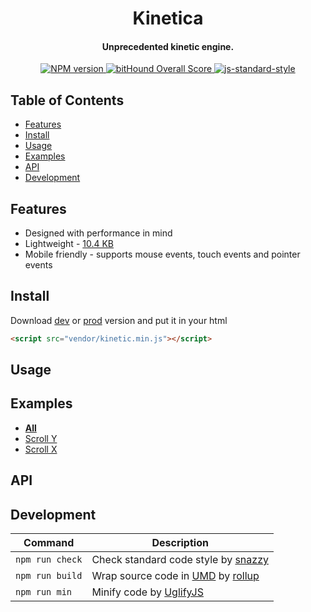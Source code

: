 <h1 align="center">Kinetica</h1>
<h4 align="center">Unprecedented kinetic engine.</h2>
<p align="center">
	<a href="https://www.npmjs.com/package/kinetica" target="_blank">
    <img src="https://img.shields.io/npm/v/kinetica.svg" alt="NPM version" target="_blank"></img>
  </a>
  <a href="https://www.bithound.io/github/broadsw0rd/kinetica">
    <img src="https://www.bithound.io/github/broadsw0rd/kinetica/badges/score.svg" alt="bitHound Overall Score">
  </a>
  <a href="https://github.com/feross/standard" target="_blank">
    <img src="https://img.shields.io/badge/code%20style-standard-brightgreen.svg?style=flat" alt="js-standard-style"></img>
  </a>
</p>

## Table of Contents

- [Features](#features)
- [Install](#install)
- [Usage](#usage)
- [Examples](#examples)
- [API](#api)
- [Development](#development)

## Features

- Designed with performance in mind
- Lightweight - [10.4 KB](https://github.com/broadsw0rd/kinetica/blob/master/dist/kinetic.min.js)
- Mobile friendly - supports mouse events, touch events and pointer events

## Install

Download [dev](https://rawgit.com/broadsw0rd/kinetica/master/dist/kinetic.js) or [prod](https://rawgit.com/broadsw0rd/kinetica/master/dist/kinetic.min.js) version and put it in your html

```html
<script src="vendor/kinetic.min.js"></script>
```

## Usage

## Examples

- **[All](https://codepen.io/collection/AMJybY/)**
- [Scroll Y](https://codepen.io/broadsw0rd/pen/rzgamQ)
- [Scroll X](https://codepen.io/broadsw0rd/pen/OjYXVG)

## API

## Development

Command | Description
------- | -----------
`npm run check` | Check standard code style by [snazzy](https://www.npmjs.com/package/snazzy)
`npm run build` | Wrap source code in [UMD](https://github.com/umdjs/umd) by [rollup](http://rollupjs.org/)
`npm run min` | Minify code by [UglifyJS](https://github.com/mishoo/UglifyJS)
